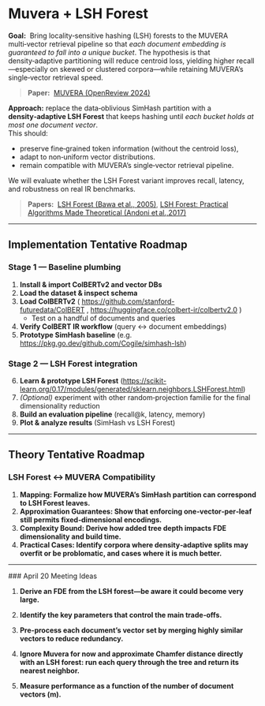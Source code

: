 # Muvera + LSH Forest

**Goal:**  Bring locality‑sensitive hashing (LSH) forests to the MUVERA multi‑vector retrieval pipeline so that *each document embedding is guaranteed to fall into a unique bucket*. The hypothesis is that density‑adaptive partitioning will reduce centroid loss, yielding higher recall—especially on skewed or clustered corpora—while retaining MUVERA’s single‑vector retrieval speed.

> **Paper:**  [MUVERA (OpenReview 2024)](https://openreview.net/pdf?id=X3ydKRcQr6)

**Approach:** replace the data‑oblivious SimHash partition with a **density‑adaptive LSH Forest** that keeps hashing until *each bucket holds at most one document vector*.  
This should:

* preserve fine‑grained token information (without the centroid loss),  
* adapt to non‑uniform vector distributions.  
* remain compatible with MUVERA’s single‑vector retrieval pipeline.

We will evaluate whether the LSH Forest variant improves recall, latency, and robustness on real IR benchmarks.

> **Papers:**  [LSH Forest (Bawa et al., 2005)](https://dl.acm.org/doi/10.1145/1060745.1060840), [LSH Forest: Practical Algorithms Made Theoretical (Andoni et al.,2017)](https://www.cs.columbia.edu/~andoni/papers/ddtrees.pdf)

---

## Implementation Tentative Roadmap 

### Stage 1 — Baseline plumbing

1. **Install & import ColBERTv2 and vector DBs**  
2. **Load the dataset & inspect schema**  
3. **Load ColBERTv2** ( <https://github.com/stanford-futuredata/ColBERT> , <https://huggingface.co/colbert-ir/colbertv2.0> )  
   * Test on a handful of documents and queries  
4. **Verify ColBERT IR workflow** (query ↔ document embeddings)  
5. **Prototype SimHash baseline** (e.g. <https://pkg.go.dev/github.com/Cogile/simhash-lsh>)  

### Stage 2 — LSH Forest integration 

6. **Learn & prototype LSH Forest** (<https://scikit-learn.org/0.17/modules/generated/sklearn.neighbors.LSHForest.html>)  
7. *(Optional)* experiment with other random‑projection familie for the final dimensionality reduction  
8. **Build an evaluation pipeline** (recall@k, latency, memory)  
9. **Plot & analyze results** (SimHash vs LSH Forest)  

---

## Theory Tentative Roadmap

### LSH Forest ↔ MUVERA Compatibility

1. **Mapping: Formalize how MUVERA’s SimHash partition can correspond to LSH Forest leaves.**
2. **Approximation Guarantees: Show that enforcing one‑vector‑per‑leaf still permits fixed‑dimensional encodings.**  
3. **Complexity Bound: Derive how added tree depth impacts FDE dimensionality and build time.** 
4. **Practical Cases: Identify corpora where density‑adaptive splits may overfit or be problomatic, and cases where it is much better.**

--- 

### April 20 Meeting Ideas

1. **Derive an FDE from the LSH forest—be aware it could become very large.**

2. **Identify the key parameters that control the main trade‑offs.**

3. **Pre‑process each document’s vector set by merging highly similar vectors to reduce redundancy.**

3. **Ignore Muvera for now and approximate Chamfer distance directly with an LSH forest: run each query through the tree and return its nearest neighbor.**

4. **Measure performance as a function of the number of document vectors (m).**

